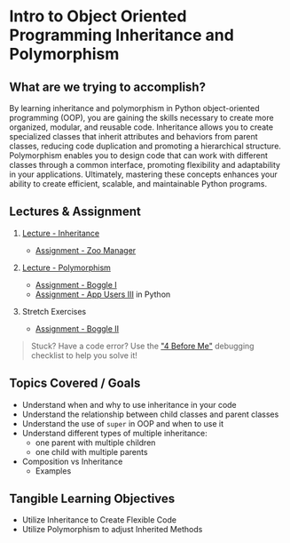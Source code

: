 # Intro to Object Oriented Programming Inheritance and Polymorphism

## What are we trying to accomplish?

By learning inheritance and polymorphism in Python object-oriented programming (OOP), you are gaining the skills necessary to create more organized, modular, and reusable code. Inheritance allows you to create specialized classes that inherit attributes and behaviors from parent classes, reducing code duplication and promoting a hierarchical structure. Polymorphism enables you to design code that can work with different classes through a common interface, promoting flexibility and adaptability in your applications. Ultimately, mastering these concepts enhances your ability to create efficient, scalable, and maintainable Python programs.

## Lectures & Assignment

1. [Lecture - Inheritance](./1-oop-inheritance.md)

    - [Assignment - Zoo Manager](https://github.com/Code-Platoon-Assignments/oop-zoo.git)

2. [Lecture - Polymorphism](./2-oop-polymorphism.md)

    - [Assignment - Boggle I](https://github.com/Code-Platoon-Assignments/oop-boggle-i.git)
    - [Assignment - App Users III](https://github.com/Code-Platoon-Assignments/oop-app-users-iii.git) in Python

3. Stretch Exercises

    - [Assignment - Boggle II](https://github.com/Code-Platoon-Assignments/oop-boggle-ii.git)

> Stuck? Have a code error? Use the ["4 Before Me"](https://docs.google.com/document/d/1nseOs5oabYBKNHfwJZNAR7GlU0zkZxNagsw63AD7XV0/edit) debugging checklist to help you solve it!

## Topics Covered / Goals

- Understand when and why to use inheritance in your code
- Understand the relationship between child classes and parent classes
- Understand the use of `super` in OOP and when to use it
- Understand different types of multiple inheritance:
  - one parent with multiple children
  - one child with multiple parents
- Composition vs Inheritance
  - Examples

## Tangible Learning Objectives

- Utilize Inheritance to Create Flexible Code
- Utilize Polymorphism to adjust Inherited Methods
